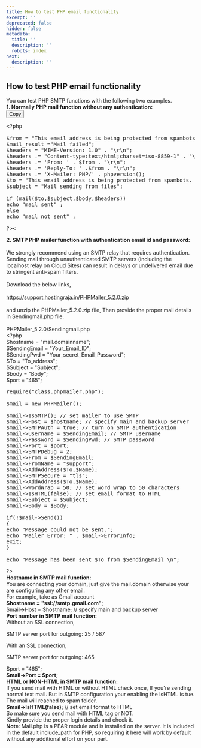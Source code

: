 ```yaml
---
title: How to test PHP email functionality
excerpt: ''
deprecated: false
hidden: false
metadata:
  title: ''
  description: ''
  robots: index
next:
  description: ''
---
```

<div class="hostingraja-forum-article">
<h2>How to test PHP email functionality</h2>
<div class="hostingraja-forum-article-inner-div">
<div class="hostingraja-forum-article-contents">
<div class="hostingraja-forum-article-content">You can test PHP SMTP functions with the following two examples.</div>
<div class="hostingraja-forum-article-content"> </div>
<div class="hostingraja-forum-article-content"> </div>
<div class="hostingraja-forum-article-content"><strong>1. Normally PHP mail function without any authentication:</strong></div>
<div class="hostingraja-forum-article-content"> </div>
<div class="hostingraja-forum-article-content">
<div class="copy-clipboard"><button class="copy-clipboard-button">Copy</button>
<pre>&lt;?php<br/><br/>$from = "<span id="cloak9605dba49851aca41214d9700f1d953e">This email address is being protected from spambots. You need JavaScript enabled to view it.</span><script type="b05886868342b7cd1b81a0eb-text/javascript">
				document.getElementById('cloak9605dba49851aca41214d9700f1d953e').innerHTML = '';
				var prefix = '&#109;a' + 'i&#108;' + '&#116;o';
				var path = 'hr' + 'ef' + '=';
				var addy9605dba49851aca41214d9700f1d953e = 's&#117;pp&#111;rt' + '&#64;';
				addy9605dba49851aca41214d9700f1d953e = addy9605dba49851aca41214d9700f1d953e + 'h&#111;st&#105;ngr&#97;j&#97;' + '&#46;' + '&#105;n';
				var addy_text9605dba49851aca41214d9700f1d953e = 's&#117;pp&#111;rt' + '&#64;' + 'h&#111;st&#105;ngr&#97;j&#97;' + '&#46;' + '&#105;n';document.getElementById('cloak9605dba49851aca41214d9700f1d953e').innerHTML += '<a ' + path + '\'' + prefix + ':' + addy9605dba49851aca41214d9700f1d953e + '\'>'+addy_text9605dba49851aca41214d9700f1d953e+'<\/a>';
		</script>";<br/>$mail_result ="Mail failed";<br/>$headers = "MIME-Version: 1.0" . "\r\n";<br/>$headers .= "Content-type:text/html;charset=iso-8859-1" . "\r\n";<br/>$headers .= 'From: ' . $from . "\r\n";<br/>$headers .= 'Reply-To: ' .$from . "\r\n";<br/>$headers .= 'X-Mailer: PHP/' . phpversion();<br/>$to = "<span id="cloake93b89ac2e63dfaca393893a4d85637f">This email address is being protected from spambots. You need JavaScript enabled to view it.</span><script type="b05886868342b7cd1b81a0eb-text/javascript">
				document.getElementById('cloake93b89ac2e63dfaca393893a4d85637f').innerHTML = '';
				var prefix = '&#109;a' + 'i&#108;' + '&#116;o';
				var path = 'hr' + 'ef' + '=';
				var addye93b89ac2e63dfaca393893a4d85637f = '&#111;v&#105;h&#111;st&#105;ng' + '&#64;';
				addye93b89ac2e63dfaca393893a4d85637f = addye93b89ac2e63dfaca393893a4d85637f + 'gm&#97;&#105;l' + '&#46;' + 'c&#111;m';
				var addy_texte93b89ac2e63dfaca393893a4d85637f = '&#111;v&#105;h&#111;st&#105;ng' + '&#64;' + 'gm&#97;&#105;l' + '&#46;' + 'c&#111;m';document.getElementById('cloake93b89ac2e63dfaca393893a4d85637f').innerHTML += '<a ' + path + '\'' + prefix + ':' + addye93b89ac2e63dfaca393893a4d85637f + '\'>'+addy_texte93b89ac2e63dfaca393893a4d85637f+'<\/a>';
		</script>";<br/>$subject = "Mail sending from files";<br/><br/>if (mail($to,$subject,$body,$headers))<br/>echo "mail sent" ;<br/>else<br/>echo "mail not sent" ;<br/><br/>?&gt;&lt;
</pre>
</div>
</div>
<div class="hostingraja-forum-article-content"> </div>
<div class="hostingraja-forum-article-content"><strong>2. SMTP PHP mailer function with authentication email id and password:</strong> </div>
<div class="hostingraja-forum-article-content"><br/>We strongly recommend using an SMTP relay that requires authentication. Sending mail through unauthenticated SMTP servers (including the localhost relay on Cloud Sites) can result in delays or undelivered email due to stringent anti-spam filters.</div>
<div class="hostingraja-forum-article-content"><br/>Download the below links,<br/><br/><a href="https://support.hostingraja.in/PHPMailer_5.2.0.zip" target="_blank" rel="noopener noreferrer">https://support.hostingraja.in/PHPMailer_5.2.0.zip</a><br/><br/>and unzip the PHPMailer_5.2.0.zip file, Then provide the proper mail details in Sendingmail.php file.<br/><br/></div>
<div class="hostingraja-forum-article-content">PHPMailer_5.2.0/Sendingmail.php</div>
<div class="hostingraja-forum-article-content"> </div>
<div class="hostingraja-forum-article-content">&lt;?php</div>
<div class="hostingraja-forum-article-content"> </div>
<div class="hostingraja-forum-article-content">$hostname = "mail.domainname";</div>
<div class="hostingraja-forum-article-content">$SendingEmail = "Your_Email_ID";</div>
<div class="hostingraja-forum-article-content">$SendingPwd = "Your_secret_Email_Password";</div>
<div class="hostingraja-forum-article-content">$To = "To_address";</div>
<div class="hostingraja-forum-article-content">$Subject = "Subject";</div>
<div class="hostingraja-forum-article-content">$body = "Body";</div>
<div class="hostingraja-forum-article-content">$port = "465";</div>
<div class="hostingraja-forum-article-content"> </div>
<div class="hostingraja-forum-article-content">
<pre>require("class.phpmailer.php");<br/><br/>$mail = new PHPMailer();<br/><br/>$mail-&gt;IsSMTP(); // set mailer to use SMTP<br/>$mail-&gt;Host = $hostname; // specify main and backup server<br/>$mail-&gt;SMTPAuth = true; // turn on SMTP authentication<br/>$mail-&gt;Username = $SendingEmail; // SMTP username<br/>$mail-&gt;Password = $SendingPwd; // SMTP password<br/>$mail-&gt;Port = $port;<br/>$mail-&gt;SMTPDebug = 2;<br/>$mail-&gt;From = $SendingEmail;<br/>$mail-&gt;FromName = "support";<br/>$mail-&gt;AddAddress($To,$Name);<br/>$mail-&gt;SMTPSecure = "tls";<br/>$mail-&gt;AddAddress($To,$Name);<br/>$mail-&gt;WordWrap = 50; // set word wrap to 50 characters<br/>$mail-&gt;IsHTML(false); // set email format to HTML<br/>$mail-&gt;Subject = $Subject;<br/>$mail-&gt;Body = $Body;<br/><br/>if(!$mail-&gt;Send())<br/>{<br/>echo "Message could not be sent.";<br/>echo "Mailer Error: " . $mail-&gt;ErrorInfo;<br/>exit;<br/>}<br/><br/>echo "Message has been sent $To from $SendingEmail \n";</pre>
</div>
<div class="hostingraja-forum-article-content"> </div>
<div class="hostingraja-forum-article-content">?&gt;</div>
<div class="hostingraja-forum-article-content"> </div>
<div class="hostingraja-forum-article-content"> </div>
<div class="hostingraja-forum-article-content"><strong>Hostname in SMTP mail function:</strong></div>
<div class="hostingraja-forum-article-content"> </div>
<div class="hostingraja-forum-article-content">You are connecting your domain,  just give the mail.domain otherwise your are configuring any other email.</div>
<div class="hostingraja-forum-article-content"> </div>
<div class="hostingraja-forum-article-content">For example, take as Gmail account  </div>
<div class="hostingraja-forum-article-content"> </div>
<div class="hostingraja-forum-article-content"><strong>$hostname = "ssl://smtp.gmail.com";</strong></div>
<div class="hostingraja-forum-article-content"> </div>
<div class="hostingraja-forum-article-content">$mail-&gt;Host = $hostname; // specify main and backup server</div>
<div class="hostingraja-forum-article-content"> </div>
<div class="hostingraja-forum-article-content"><strong>Port number in SMTP mail function:</strong></div>
<div class="hostingraja-forum-article-content"> </div>
<div class="hostingraja-forum-article-content">Without an SSL connection, </div>
<div class="hostingraja-forum-article-content">
<p>SMTP server port for outgoing: 25 / 587</p>
<div class="hostingraja-forum-article-content">With an SSL connection, </div>
<div class="hostingraja-forum-article-content">
<p>SMTP server port for outgoing: 465 </p>
</div>
</div>
<div class="hostingraja-forum-article-content"> </div>
<div class="hostingraja-forum-article-content">$port = "465";</div>
<div class="hostingraja-forum-article-content"> </div>
<div class="hostingraja-forum-article-content"><strong>$mail-&gt;Port = $port;</strong></div>
<div class="hostingraja-forum-article-content"> </div>
<div class="hostingraja-forum-article-content"> </div>
<div class="hostingraja-forum-article-content"><strong>HTML or NON-HTML in SMTP mail function:</strong></div>
<div class="hostingraja-forum-article-content"> </div>
<div class="hostingraja-forum-article-content">If you send mail with HTML or without HTML check once, If you're sending normal text mail. But in SMTP configuration your enabling the IsHTML is tue. The mail will reached to spam folder. </div>
<div class="hostingraja-forum-article-content"> </div>
<div class="hostingraja-forum-article-content"><strong>$mail-&gt;IsHTML(false);</strong> // set email format to HTML</div>
<div class="hostingraja-forum-article-content"> </div>
<div class="hostingraja-forum-article-content">So make sure you send mail with HTML tag or NOT.</div>
<div class="hostingraja-forum-article-content"> </div>
<div class="hostingraja-forum-article-content"> </div>
<div class="hostingraja-forum-article-content">Kindly provide the proper login details and check it.</div>
<div class="hostingraja-forum-article-content"> </div>
<div class="hostingraja-forum-article-content"><span style="font-weight: bold;">Note</span>: Mail.php is a PEAR module and is installed on the server. It is included in the default include_path for PHP, so requiring it here will work by default without any additional effort on your part.</div>
<div class="hostingraja-forum-article-content"> </div>
</div>
</div>
</div> </div>
</div>